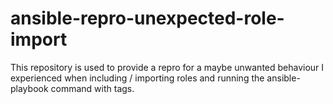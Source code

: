 # ansible-repro-unexpected-role-import
This repository is used to provide a repro for a maybe unwanted behaviour I experienced when including / importing roles and running the ansible-playbook command with tags. 
